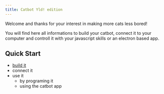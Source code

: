 ```yaml
---
title: Catbot Yld! edition
---
```


Welcome and thanks for your interest in making more cats less bored!

You will find here all informations to build your catbot, connect it to your computer 
and controll it with your javascript skills or an electron based app.

## Quick Start

- [build it](/build-it)
- connect it
- use it
  - by programing it
  - using the catbot app
